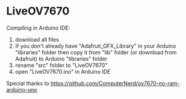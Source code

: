 # LiveOV7670


Compiling in Arduino IDE:  
  
1. download all files  
2. If you don't already have "Adafruit_GFX_Library" in your Arduino "libraries" folder then copy it from "lib" folder (or download from Adafruit) to Arduino "libraries" folder
3. rename "src" folder to "LiveOV7670"
4. open "LiveOV7670.ino" in Arduino IDE





Special thanks to
https://github.com/ComputerNerd/ov7670-no-ram-arduino-uno

